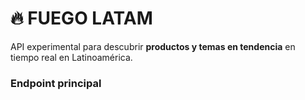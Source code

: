 # 🔥 FUEGO LATAM

API experimental para descubrir **productos y temas en tendencia** en tiempo real en Latinoamérica.

### Endpoint principal
